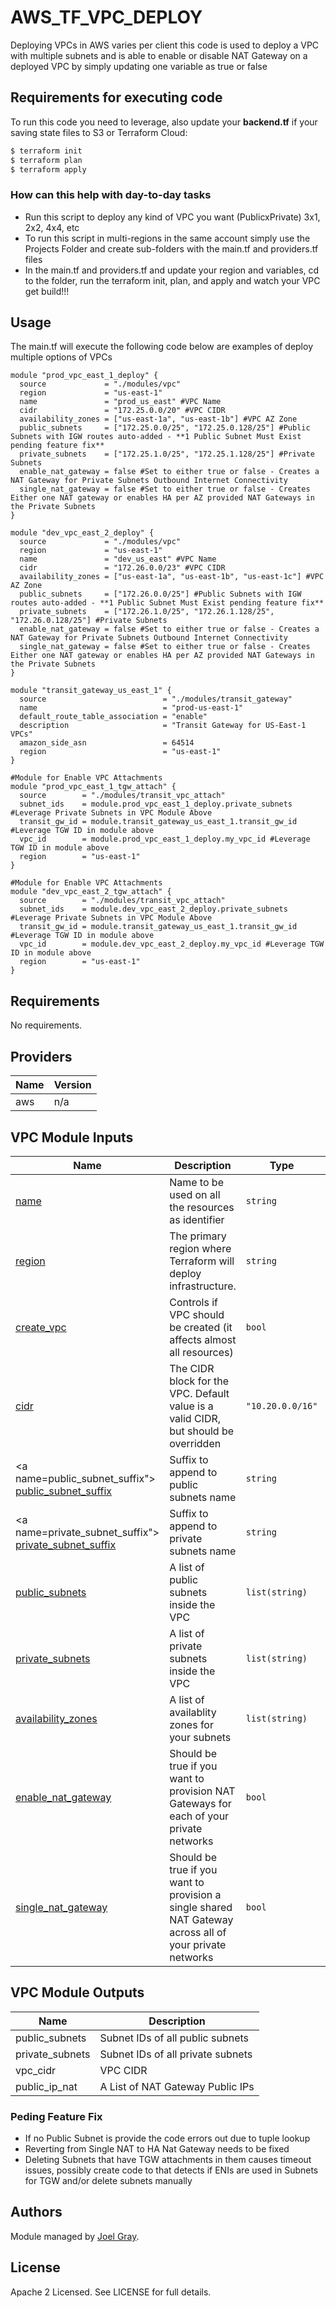 # AWS_TF_VPC_DEPLOY

Deploying VPCs in AWS varies per client this code is used to deploy a VPC with multiple subnets and is able to enable or disable NAT Gateway on a deployed VPC by simply updating one variable as true or false

## Requirements for executing code

To run this code you need to leverage, also update your **backend.tf** if your saving state files to S3 or Terraform Cloud:

```bash
$ terraform init
$ terraform plan
$ terraform apply
```

### How can this help with day-to-day tasks

- Run this script to deploy any kind of VPC you want (PublicxPrivate) 3x1, 2x2, 4x4, etc
- To run this script in multi-regions in the same account simply use the Projects Folder and create sub-folders with the main.tf and providers.tf files
- In the main.tf and providers.tf and update your region and variables, cd to the folder, run the terraform init, plan, and apply and watch your VPC get build!!!

## Usage

The main.tf will execute the following code below are examples of deploy multiple options of VPCs

```hcl
module "prod_vpc_east_1_deploy" {
  source             = "./modules/vpc"
  region             = "us-east-1"
  name               = "prod_us_east" #VPC Name
  cidr               = "172.25.0.0/20" #VPC CIDR
  availability_zones = ["us-east-1a", "us-east-1b"] #VPC AZ Zone
  public_subnets     = ["172.25.0.0/25", "172.25.0.128/25"] #Public Subnets with IGW routes auto-added - **1 Public Subnet Must Exist pending feature fix**
  private_subnets    = ["172.25.1.0/25", "172.25.1.128/25"] #Private Subnets
  enable_nat_gateway = false #Set to either true or false - Creates a NAT Gateway for Private Subnets Outbound Internet Connectivity
  single_nat_gateway = false #Set to either true or false - Creates Either one NAT gateway or enables HA per AZ provided NAT Gateways in the Private Subnets
}

module "dev_vpc_east_2_deploy" {
  source             = "./modules/vpc"
  region             = "us-east-1"
  name               = "dev_us_east" #VPC Name
  cidr               = "172.26.0.0/23" #VPC CIDR
  availability_zones = ["us-east-1a", "us-east-1b", "us-east-1c"] #VPC AZ Zone
  public_subnets     = ["172.26.0.0/25"] #Public Subnets with IGW routes auto-added - **1 Public Subnet Must Exist pending feature fix**
  private_subnets    = ["172.26.1.0/25", "172.26.1.128/25", "172.26.0.128/25"] #Private Subnets
  enable_nat_gateway = false #Set to either true or false - Creates a NAT Gateway for Private Subnets Outbound Internet Connectivity
  single_nat_gateway = false #Set to either true or false - Creates Either one NAT gateway or enables HA per AZ provided NAT Gateways in the Private Subnets
}

module "transit_gateway_us_east_1" {
  source                          = "./modules/transit_gateway"
  name                            = "prod-us-east-1"
  default_route_table_association = "enable"
  description                     = "Transit Gateway for US-East-1 VPCs"
  amazon_side_asn                 = 64514
  region                          = "us-east-1"
}

#Module for Enable VPC Attachments
module "prod_vpc_east_1_tgw_attach" {
  source        = "./modules/transit_vpc_attach"
  subnet_ids    = module.prod_vpc_east_1_deploy.private_subnets #Leverage Private Subnets in VPC Module Above
  transit_gw_id = module.transit_gateway_us_east_1.transit_gw_id #Leverage TGW ID in module above
  vpc_id        = module.prod_vpc_east_1_deploy.my_vpc_id #Leverage TGW ID in module above
  region        = "us-east-1"
}

#Module for Enable VPC Attachments
module "dev_vpc_east_2_tgw_attach" {
  source        = "./modules/transit_vpc_attach"
  subnet_ids    = module.dev_vpc_east_2_deploy.private_subnets #Leverage Private Subnets in VPC Module Above
  transit_gw_id = module.transit_gateway_us_east_1.transit_gw_id #Leverage TGW ID in module above
  vpc_id        = module.dev_vpc_east_2_deploy.my_vpc_id #Leverage TGW ID in module above
  region        = "us-east-1"
}
```

<!-- BEGINNING OF PRE-COMMIT-TERRAFORM DOCS HOOK -->

## Requirements

No requirements.

## Providers

| Name | Version |
|------|---------|
| aws | n/a |

## VPC Module Inputs

| Name | Description | Type | Default | Required |
|------|-------------|------|---------|:--------:|
| <a name="name"></a> [name](#name) | Name to be used on all the resources as identifier | `string`  | n/a | no |
| <a name="region"></a> [region](#region) | The primary region where Terraform will deploy infrastructure. | `string` | n/a | no |
| <a name="create_vpc"></a> [create_vpc](#create_vpc) |  Controls if VPC should be created (it affects almost all resources) | `bool` | true | yes | n/a |
| <a name="cidr"></a> [cidr](#cidr) |  The CIDR block for the VPC. Default value is a valid CIDR, but should be overridden | `"10.20.0.0/16"` | n/a | yes |
| <a name=public_subnet_suffix"></a> [public\_subnet\_suffix](#public\_subnet\_suffix) |  Suffix to append to public subnets name | `string` | `"public"` |no |
| <a name=private_subnet_suffix"></a> [private\_subnet\_suffix](#private\_subnet\_suffix) |  Suffix to append to private subnets name | `string` | `"private"` | no |
| <a name="public_subnets"></a> [public\_subnets](#public\_subnets) | A list of public subnets inside the VPC | `list(string)` | `[]` | yes |
| <a name="private_subnets"></a> [private\_subnets](#private\_subnets) | A list of private subnets inside the VPC | `list(string)` | `[]` | yes |
| <a name="availability_zones"></a> [availability\_zones](#availability\_zones) | A list of availablity zones for your subnets | `list(string)` | `[]` | yes |
| <a name="enable_nat_gateway"></a> [enable\_nat\_gateway](#enable\_nat\_gateway) | Should be true if you want to provision NAT Gateways for each of your private networks | `bool` | `false` | no |
| <a name="single_nat_gateway"></a> [single\_nat\_gateway](#single\_nat\_gateway) | Should be true if you want to provision a single shared NAT Gateway across all of your private networks | `bool` | `false` | no |

## VPC Module Outputs

| Name | Description |
|------|-------------|
| public_subnets | Subnet IDs of all public subnets |
| private_subnets | Subnet IDs of all private subnets |
| vpc_cidr | VPC CIDR |
| public_ip_nat | A List of NAT Gateway Public IPs |

<!-- END OF PRE-COMMIT-TERRAFORM DOCS HOOK -->


### Peding Feature Fix

- If no Public Subnet is provide the code errors out due to tuple lookup
- Reverting from Single NAT to HA Nat Gateway needs to be fixed
- Deleting Subnets that have TGW attachments in them causes timeout issues, possibly create code to that detects if ENIs are used in Subnets for TGW and/or delete subnets manually

## Authors

Module managed by [Joel Gray](https://github.com/pyjoepy06).

## License

Apache 2 Licensed. See LICENSE for full details.